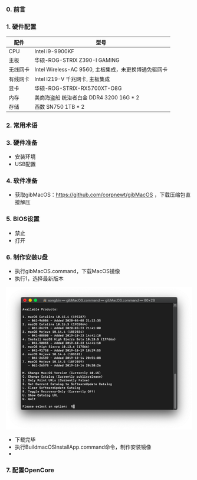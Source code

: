 ### 0. 前言

### 1. 硬件配置
 |配件|型号|
 |---|---|
 |CPU|Intel i9-9900KF|
 |主板|华硕-ROG-STRIX Z390-I GAMING|
 |无线网卡|Intel Wireless-AC 9560, 主板集成，未更换博通免驱网卡|
 |有线网卡|Intel I219-V 千兆网卡, 主板集成|
 |显卡|华硕-ROG-STRIX-RX5700XT-O8G|
 |内存|美商海盗船 统治者白金 DDR4 3200 16G * 2|
 |存储|西数 SN750 1TB * 2|

### 2. 常用术语

### 3. 硬件准备
- 安装环境
- USB配置

### 4. 软件准备
- 获取gibMacOS：https://github.com/corpnewt/gibMacOS ，下载压缩包直接解压


### 5. BIOS设置
- 禁止
- 打开
### 6. 制作安装U盘
- 执行gibMacOS.command，下载MacOS镜像
- 执行1，选择最新版本
<!-- ![](https://github.com/sobravo/hackintosh/blob/master/img/gibMacOS-1.png) -- Can't align to the left, be check in the future -->
<div align=left><img  src="https://github.com/sobravo/hackintosh/blob/master/img/gibMacOS-1.png"/>
 
- 下载完毕
- 执行BuildmacOSInstallApp.command命令，制作安装镜像
- 


### 7. 配置OpenCore
 
